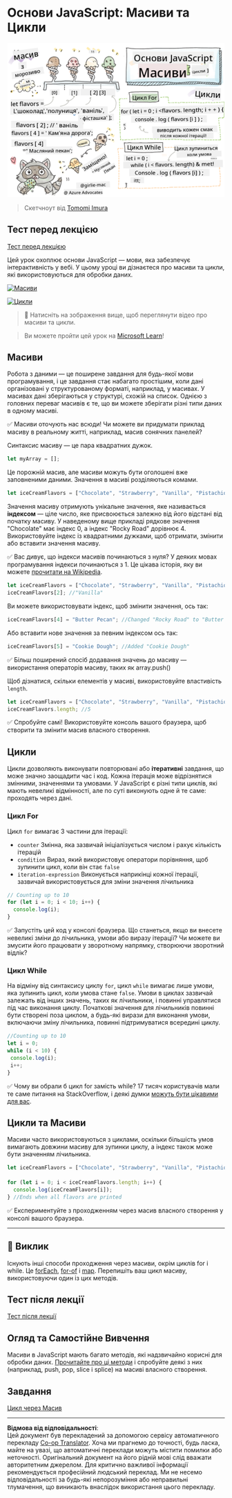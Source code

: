 <!--
CO_OP_TRANSLATOR_METADATA:
{
  "original_hash": "3f7f87871312cf6cc12662da7d973182",
  "translation_date": "2025-08-27T22:32:31+00:00",
  "source_file": "2-js-basics/4-arrays-loops/README.md",
  "language_code": "uk"
}
-->
# Основи JavaScript: Масиви та Цикли

![Основи JavaScript - Масиви](../../../../translated_images/webdev101-js-arrays.439d7528b8a294558d0e4302e448d193f8ad7495cc407539cc81f1afe904b470.uk.png)
> Скетчноут від [Tomomi Imura](https://twitter.com/girlie_mac)

## Тест перед лекцією
[Тест перед лекцією](https://ashy-river-0debb7803.1.azurestaticapps.net/quiz/13)

Цей урок охоплює основи JavaScript — мови, яка забезпечує інтерактивність у вебі. У цьому уроці ви дізнаєтеся про масиви та цикли, які використовуються для обробки даних.

[![Масиви](https://img.youtube.com/vi/1U4qTyq02Xw/0.jpg)](https://youtube.com/watch?v=1U4qTyq02Xw "Масиви")

[![Цикли](https://img.youtube.com/vi/Eeh7pxtTZ3k/0.jpg)](https://www.youtube.com/watch?v=Eeh7pxtTZ3k "Цикли")

> 🎥 Натисніть на зображення вище, щоб переглянути відео про масиви та цикли.

> Ви можете пройти цей урок на [Microsoft Learn](https://docs.microsoft.com/learn/modules/web-development-101-arrays/?WT.mc_id=academic-77807-sagibbon)!

## Масиви

Робота з даними — це поширене завдання для будь-якої мови програмування, і це завдання стає набагато простішим, коли дані організовані у структурованому форматі, наприклад, у масивах. У масивах дані зберігаються у структурі, схожій на список. Однією з головних переваг масивів є те, що ви можете зберігати різні типи даних в одному масиві.

✅ Масиви оточують нас всюди! Чи можете ви придумати приклад масиву в реальному житті, наприклад, масив сонячних панелей?

Синтаксис масиву — це пара квадратних дужок.

```javascript
let myArray = [];
```

Це порожній масив, але масиви можуть бути оголошені вже заповненими даними. Значення в масиві розділяються комами.

```javascript
let iceCreamFlavors = ["Chocolate", "Strawberry", "Vanilla", "Pistachio", "Rocky Road"];
```

Значення масиву отримують унікальне значення, яке називається **індексом** — ціле число, яке присвоюється залежно від його відстані від початку масиву. У наведеному вище прикладі рядкове значення "Chocolate" має індекс 0, а індекс "Rocky Road" дорівнює 4. Використовуйте індекс із квадратними дужками, щоб отримати, змінити або вставити значення масиву.

✅ Вас дивує, що індекси масивів починаються з нуля? У деяких мовах програмування індекси починаються з 1. Це цікава історія, яку ви можете [прочитати на Wikipedia](https://en.wikipedia.org/wiki/Zero-based_numbering).

```javascript
let iceCreamFlavors = ["Chocolate", "Strawberry", "Vanilla", "Pistachio", "Rocky Road"];
iceCreamFlavors[2]; //"Vanilla"
```

Ви можете використовувати індекс, щоб змінити значення, ось так:

```javascript
iceCreamFlavors[4] = "Butter Pecan"; //Changed "Rocky Road" to "Butter Pecan"
```

Або вставити нове значення за певним індексом ось так:

```javascript
iceCreamFlavors[5] = "Cookie Dough"; //Added "Cookie Dough"
```

✅ Більш поширений спосіб додавання значень до масиву — використання операторів масиву, таких як array.push()

Щоб дізнатися, скільки елементів у масиві, використовуйте властивість `length`.

```javascript
let iceCreamFlavors = ["Chocolate", "Strawberry", "Vanilla", "Pistachio", "Rocky Road"];
iceCreamFlavors.length; //5
```

✅ Спробуйте самі! Використовуйте консоль вашого браузера, щоб створити та змінити масив власного створення.

## Цикли

Цикли дозволяють виконувати повторювані або **ітеративні** завдання, що може значно заощадити час і код. Кожна ітерація може відрізнятися змінними, значеннями та умовами. У JavaScript є різні типи циклів, які мають невеликі відмінності, але по суті виконують одне й те саме: проходять через дані.

### Цикл For

Цикл `for` вимагає 3 частини для ітерації:
- `counter` Змінна, яка зазвичай ініціалізується числом і рахує кількість ітерацій
- `condition` Вираз, який використовує оператори порівняння, щоб зупинити цикл, коли він стає `false`
- `iteration-expression` Виконується наприкінці кожної ітерації, зазвичай використовується для зміни значення лічильника
  
```javascript
// Counting up to 10
for (let i = 0; i < 10; i++) {
  console.log(i);
}
```

✅ Запустіть цей код у консолі браузера. Що станеться, якщо ви внесете невеликі зміни до лічильника, умови або виразу ітерації? Чи можете ви змусити його працювати у зворотному напрямку, створюючи зворотний відлік?

### Цикл While

На відміну від синтаксису циклу `for`, цикл `while` вимагає лише умови, яка зупинить цикл, коли умова стане `false`. Умови в циклах зазвичай залежать від інших значень, таких як лічильники, і повинні управлятися під час виконання циклу. Початкові значення для лічильників повинні бути створені поза циклом, а будь-які вирази для виконання умови, включаючи зміну лічильника, повинні підтримуватися всередині циклу.

```javascript
//Counting up to 10
let i = 0;
while (i < 10) {
 console.log(i);
 i++;
}
```

✅ Чому ви обрали б цикл for замість while? 17 тисяч користувачів мали те саме питання на StackOverflow, і деякі думки [можуть бути цікавими для вас](https://stackoverflow.com/questions/39969145/while-loops-vs-for-loops-in-javascript).

## Цикли та Масиви

Масиви часто використовуються з циклами, оскільки більшість умов вимагають довжини масиву для зупинки циклу, а індекс також може бути значенням лічильника.

```javascript
let iceCreamFlavors = ["Chocolate", "Strawberry", "Vanilla", "Pistachio", "Rocky Road"];

for (let i = 0; i < iceCreamFlavors.length; i++) {
  console.log(iceCreamFlavors[i]);
} //Ends when all flavors are printed
```

✅ Експериментуйте з проходженням через масив власного створення у консолі вашого браузера.

---

## 🚀 Виклик

Існують інші способи проходження через масиви, окрім циклів for і while. Це [forEach](https://developer.mozilla.org/docs/Web/JavaScript/Reference/Global_Objects/Array/forEach), [for-of](https://developer.mozilla.org/docs/Web/JavaScript/Reference/Statements/for...of) і [map](https://developer.mozilla.org/docs/Web/JavaScript/Reference/Global_Objects/Array/map). Перепишіть ваш цикл масиву, використовуючи один із цих методів.

## Тест після лекції
[Тест після лекції](https://ashy-river-0debb7803.1.azurestaticapps.net/quiz/14)

## Огляд та Самостійне Вивчення

Масиви в JavaScript мають багато методів, які надзвичайно корисні для обробки даних. [Прочитайте про ці методи](https://developer.mozilla.org/docs/Web/JavaScript/Reference/Global_Objects/Array) і спробуйте деякі з них (наприклад, push, pop, slice і splice) на масиві власного створення.

## Завдання

[Цикл через Масив](assignment.md)

---

**Відмова від відповідальності**:  
Цей документ був перекладений за допомогою сервісу автоматичного перекладу [Co-op Translator](https://github.com/Azure/co-op-translator). Хоча ми прагнемо до точності, будь ласка, майте на увазі, що автоматичні переклади можуть містити помилки або неточності. Оригінальний документ на його рідній мові слід вважати авторитетним джерелом. Для критично важливої інформації рекомендується професійний людський переклад. Ми не несемо відповідальності за будь-які непорозуміння або неправильні тлумачення, що виникають внаслідок використання цього перекладу.